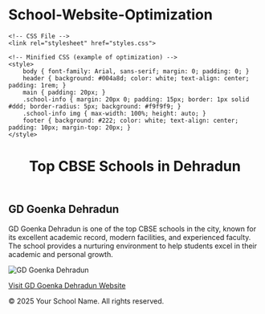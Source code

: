 # School-Website-Optimization
<!DOCTYPE html>
<html lang="en">
<head>
    <meta charset="UTF-8">
    <meta name="viewport" content="width=device-width, initial-scale=1.0">
    <meta name="description" content="Top CBSE Schools in Dehradun - Information about GD Goenka Dehradun">
    <title>Top CBSE Schools in Dehradun</title>

    <!-- CSS File -->
    <link rel="stylesheet" href="styles.css">

    <!-- Minified CSS (example of optimization) -->
    <style>
        body { font-family: Arial, sans-serif; margin: 0; padding: 0; }
        header { background: #004a8d; color: white; text-align: center; padding: 1rem; }
        main { padding: 20px; }
        .school-info { margin: 20px 0; padding: 15px; border: 1px solid #ddd; border-radius: 5px; background: #f9f9f9; }
        .school-info img { max-width: 100%; height: auto; }
        footer { background: #222; color: white; text-align: center; padding: 10px; margin-top: 20px; }
    </style>
</head>
<body>

<header>
    <h1>Top CBSE Schools in Dehradun</h1>
</header>

<main>
    <section class="school-info">
        <h2>GD Goenka Dehradun</h2>
        <p>GD Goenka Dehradun is one of the top CBSE schools in the city, known for its excellent academic record, modern facilities, and experienced faculty. The school provides a nurturing environment to help students excel in their academic and personal growth.</p>
        <img src="gd-goenka-dehradun.jpg" alt="GD Goenka Dehradun">
        <p><a href="https://www.gdgoenkadehradun.com" target="_blank">Visit GD Goenka Dehradun Website</a></p>
    </section>
</main>

<footer>
    <p>&copy; 2025 Your School Name. All rights reserved.</p>
</footer>

<!-- Minified JS Example -->
<script>
    document.querySelectorAll('a').forEach(link => {
        link.addEventListener('click', function() {
            console.log('Link clicked:', this.href);
        });
    });
</script>

</body>
</html>
